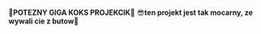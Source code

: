 🥶**POTEZNY GIGA KOKS PROJEKCIK**🧊
😎__ten projekt jest tak mocarny, ze wywali cie z butow__🤙
~~~~~~~~~~~~~~~~~~~~~~~~~~~~~~~~~~~~~~~~~~~~~~~~~~~~~
